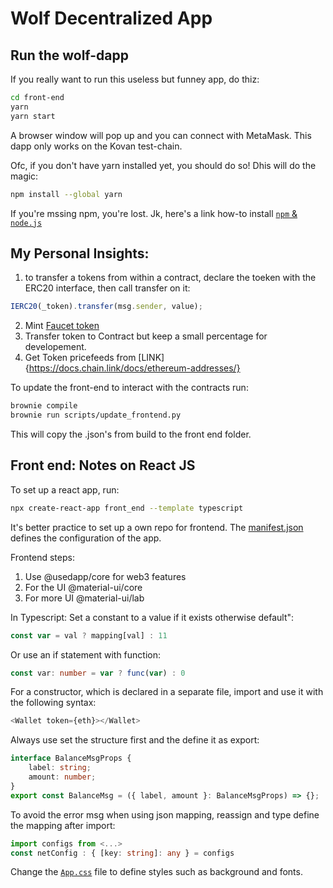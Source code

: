 # Wolf Decentralized App

## Run the wolf-dapp
If you really want to run this useless but funney app, do thiz:
```bash
cd front-end
yarn
yarn start
```
A browser window will pop up and you can connect with MetaMask. This dapp only works on the Kovan test-chain.

Ofc, if you don't have yarn installed yet, you should do so! Dhis will do the magic:
```bash
npm install --global yarn
```

If you're mssing npm, you're lost. Jk, here's a link how-to install [`npm` & `node.js`](https://docs.npmjs.com/downloading-and-installing-node-js-and-npm)


## My Personal Insights:

1. to transfer a tokens from within a contract, declare the toeken with the ERC20 interface, then call transfer on it:

```ts
IERC20(_token).transfer(msg.sender, value);
```

2. Mint [Faucet token](https://erc20faucet.com/)
3. Transfer token to Contract but keep a small percentage for developement.
4. Get Token pricefeeds from [LINK]{https://docs.chain.link/docs/ethereum-addresses/}

To update the front-end to interact with the contracts run:

```bash
brownie compile
brownie run scripts/update_frontend.py
```

This will copy the .json's from build to the front end folder.

## Front end: Notes on React JS

To set up a react app, run:

```bash
npx create-react-app front_end --template typescript
```

It's better practice to set up a own repo for frontend.
The [manifest.json](./front_end/public/manifest.json) defines the configuration of the app.

Frontend steps:

1. Use @usedapp/core for web3 features
2. For the UI @material-ui/core
3. For more UI @material-ui/lab

In Typescript:
Set a constant to a value if it exists otherwise default":

```ts
const var = val ? mapping[val] : 11
```

Or use an if statement with function:

```ts
const var: number = var ? func(var) : 0
```

For a constructor, which is declared in a separate file, import and use it with the following syntax:

```ts
<Wallet token={eth}></Wallet>
```

Always use set the structure first and the define it as export:

```ts
interface BalanceMsgProps {
    label: string;
    amount: number;
}
export const BalanceMsg = ({ label, amount }: BalanceMsgProps) => {};
```

To avoid the error msg when using json mapping, reassign and type define the mapping after import:

```ts
import configs from <...>
const netConfig : { [key: string]: any } = configs
```

Change the [`App.css`](./front_end/src/App.css) file to define styles such as background and fonts.
